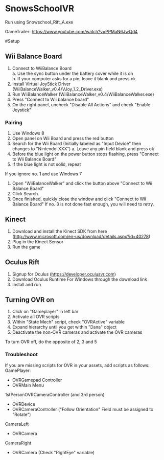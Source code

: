 SnowsSchoolVR
=============

Run using Snowschool_Rift_A.exe

GameTrailer: https://www.youtube.com/watch?v=PPMaN6JwQd4

#Setup

## Wii Balance Board

1. Connect to WiiBalance Board  
  a. Use the sync button under the battery cover while it is on  
  b. If your computer asks for a pin, leave it blank and press ok
2. Install Virtual JoyStick Driver (WiiBalanceWalker_v0.4/VJoy_1.2_Driver.exe)
3. Run WiiBalanceWalker (WiiBalanceWalker_v0.4/WiiBalanceWalker.exe)
4. Press "Connect to Wii balance board"
5. On the right panel, uncheck "Disable All Actions" and check "Enable Joystick"

### Pairing
1. Use Windows 8
2. Open panel on Wii Board and press the red button
3. Search for the Wii Board (Initially labeled as "Input Device" then changes to "Nintendo-XXX")
  a. Leave any pin field blank and press ok
4. Before the blue light on the power button stops flashing, press "Connect to Wii Balance Board"
5. If the blue light is not solid, repeat

If you ignore no. 1 and use Windows 7
1. Open "WiiBalanceWalker" and click the button above "Connect to Wii Balance Board"
2. Click Search.
3. Once finished, quickly close the window and click "Connect to Wii Balance Board"
If no. 3 is not done fast enough, you will need to retry.

## Kinect

1. Download and install the Kinect SDK from here (http://www.microsoft.com/en-us/download/details.aspx?id=40278) 
2. Plug in the Kinect Sensor
3. Run the game


## Oculus Rift

1. Signup for Oculus (https://developer.oculusvr.com)
2. Download Oculus Runtime For Windows through the download link
3. Install and run


## Turning OVR on
1. Click on "Gameplayer" in left bar
2. Activate all OVR scripts
3. Within "State Mech" script, check "OVRActive" variable
4. Expand hierarchy until you get within "Dana" object
5. Deactivate the non-OVR cameras and activate the OVR cameras

To turn OVR off, do the opposite of 2, 3 and 5

### Troubleshoot
If you are missing scripts for OVR in your assets, add scripts as follows:  
GamePlayer:
* OVRGamepad Controller
* OVRMain Menu

1stPersonOVRCameraController (and 3rd person)
* OVRDevice
* OVRCameraController ("Follow Orientation" Field must be assigned to "Rotate")

CameraLeft
* OVRCamera

CameraRight
* OVRCamera (Check "RightEye" variable)
